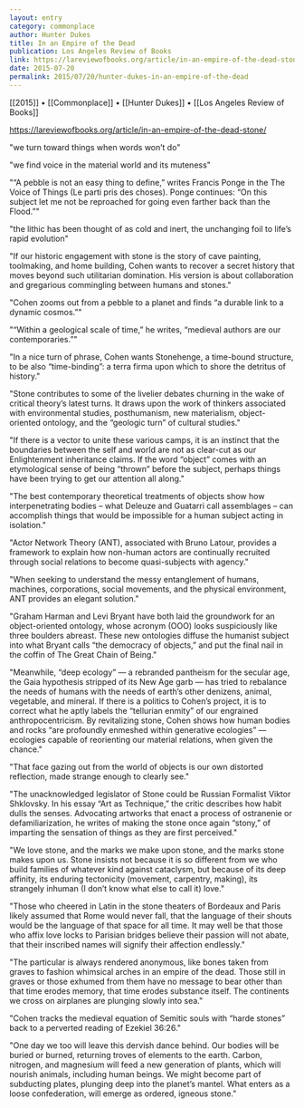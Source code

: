 ```yaml
---
layout: entry
category: commonplace
author: Hunter Dukes
title: In an Empire of the Dead
publication: Los Angeles Review of Books
link: https://lareviewofbooks.org/article/in-an-empire-of-the-dead-stone/
date: 2015-07-20
permalink: 2015/07/20/hunter-dukes-in-an-empire-of-the-dead
---
```


[[2015]] • [[Commonplace]] • [[Hunter Dukes]] • [[Los Angeles Review of Books]] 

https://lareviewofbooks.org/article/in-an-empire-of-the-dead-stone/

"we turn toward things when words won’t do"

"we find voice in the material world and its muteness"

"“A pebble is not an easy thing to define,” writes Francis Ponge in the The Voice of Things (Le parti pris des choses). Ponge continues: “On this subject let me not be reproached for going even farther back than the Flood.”"

"the lithic has been thought of as cold and inert, the unchanging foil to life’s rapid evolution"

"If our historic engagement with stone is the story of cave painting, toolmaking, and home building, Cohen wants to recover a secret history that moves beyond such utilitarian domination. His version is about collaboration and gregarious commingling between humans and stones."

"Cohen zooms out from a pebble to a planet and finds “a durable link to a dynamic cosmos.”"
 
"“Within a geological scale of time,” he writes, “medieval authors are our contemporaries.”"

"In a nice turn of phrase, Cohen wants Stonehenge, a time-bound structure, to be also “time-binding”: a terra firma upon which to shore the detritus of history."

"Stone contributes to some of the livelier debates churning in the wake of critical theory’s latest turns. It draws upon the work of thinkers associated with environmental studies, posthumanism, new materialism, object-oriented ontology, and the “geologic turn” of cultural studies."

"If there is a vector to unite these various camps, it is an instinct that the boundaries between the self and world are not as clear-cut as our Enlightenment inheritance claims. If the word “object” comes with an etymological sense of being “thrown” before the subject, perhaps things have been trying to get our attention all along."

"The best contemporary theoretical treatments of objects show how interpenetrating bodies – what Deleuze and Guatarri call assemblages – can accomplish things that would be impossible for a human subject acting in isolation."

"Actor Network Theory (ANT), associated with Bruno Latour, provides a framework to explain how non-human actors are continually recruited through social relations to become quasi-subjects with agency."

"When seeking to understand the messy entanglement of humans, machines, corporations, social movements, and the physical environment, ANT provides an elegant solution."

"Graham Harman and Levi Bryant have both laid the groundwork for an object-oriented ontology, whose acronym (OOO) looks suspiciously like three boulders abreast. These new ontologies diffuse the humanist subject into what Bryant calls “the democracy of objects,” and put the final nail in the coffin of The Great Chain of Being."

"Meanwhile, “deep ecology” — a rebranded pantheism for the secular age, the Gaia hypothesis stripped of its New Age garb — has tried to rebalance the needs of humans with the needs of earth’s other denizens, animal, vegetable, and mineral. If there is a politics to Cohen’s project, it is to correct what he aptly labels the “tellurian enmity” of our engrained anthropocentricism. By revitalizing stone, Cohen shows how human bodies and rocks “are profoundly enmeshed within generative ecologies” — ecologies capable of reorienting our material relations, when given the chance."

"That face gazing out from the world of objects is our own distorted reflection, made strange enough to clearly see."

"The unacknowledged legislator of Stone could be Russian Formalist Viktor Shklovsky. In his essay “Art as Technique,” the critic describes how habit dulls the senses. Advocating artworks that enact a process of ostranenie or defamiliarization, he writes of making the stone once again “stony,” of imparting the sensation of things as they are first perceived."

"We love stone, and the marks we make upon stone, and the marks stone makes upon us. Stone insists not because it is so different from we who build families of whatever kind against cataclysm, but because of its deep affinity, its enduring tectonicity (movement, carpentry, making), its strangely inhuman (I don’t know what else to call it) love."

"Those who cheered in Latin in the stone theaters of Bordeaux and Paris likely assumed that Rome would never fall, that the language of their shouts would be the language of that space for all time. It may well be that those who affix love locks to Parisian bridges believe their passion will not abate, that their inscribed names will signify their affection endlessly."

"The particular is always rendered anonymous, like bones taken from graves to fashion whimsical arches in an empire of the dead. Those still in graves or those exhumed from them have no message to bear other than that time erodes memory, that time erodes substance itself. The continents we cross on airplanes are plunging slowly into sea."

"Cohen tracks the medieval equation of Semitic souls with “harde stones” back to a perverted reading of Ezekiel 36:26."

"One day we too will leave this dervish dance behind. Our bodies will be buried or burned, returning troves of elements to the earth. Carbon, nitrogen, and magnesium will feed a new generation of plants, which will nourish animals, including human beings. We might become part of subducting plates, plunging deep into the planet’s mantel. What enters as a loose confederation, will emerge as ordered, igneous stone."